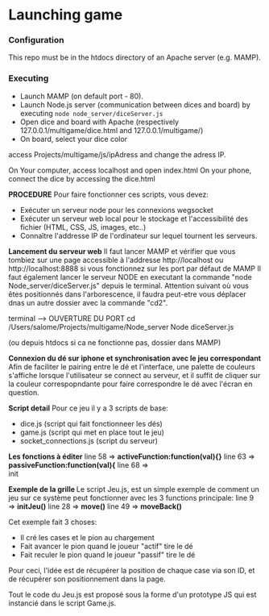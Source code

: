 # Launching game
### Configuration
This repo must be in the htdocs directory of an Apache server (e.g. MAMP).

### Executing
* Launch MAMP (on default port - 80).
* Launch Node.js server (communication between dices and board) by executing `node node_server/diceServer.js`
* Open dice and board with Apache (respectively 127.0.0.1/multigame/dice.html and 127.0.0.1/multigame/)
* On board, select your dice color


 access Projects/multigame/js/ipAdress and change the adress IP.

 On Your computer, access localhost and open index.html
 On your phone, connect the dice by accessing the dice.html 








<b>PROCEDURE</b>
Pour faire fonctionner ces scripts, vous devez:
- Exécuter un serveur node pour les connexions wegsocket
- Exécuter un serveur web local pour le stockage et l'accessibilité des fichier (HTML, CSS, JS, images, etc..)
- Connaître l'addresse IP de l'ordinateur sur lequel tournent les serveurs.




<b>Lancement du serveur web</b>
Il faut lancer MAMP et vérifier que vous tombiez sur une page accessible à l'addresse http://localhost ou http://localhost:8888 si vous fonctionnez sur les port par défaut de MAMP
Il faut également lancer le serveur NODE en executant la commande "node Node_server/diceServer.js" depuis le terminal. Attention suivant où vous êtes positionnés dans l'arborescence, il faudra peut-etre vous déplacer dnas un autre dossier avec la commande "cd2".



terminal --> OUVERTURE DU PORT 
 cd /Users/salome/Projects/multigame/Node_server
  Node diceServer.js

  (ou depuis htdocs si ca ne fonctionne pas, dossier dans MAMP)

<b>Connexion du dé sur iphone et synchronisation avec le jeu correspondant</b>
Afin de faciliter le pairing entre le dé et l'interface, une palette de couleurs s'affiche lorsque l'utilisateur se connect au serveur, et il suffit de cliquer sur la couleur correspopndante pour faire correspondre le dé avec l'écran en question.


<b>Script detail</b>
Pour ce jeu il y a 3 scripts de base:
- dice.js  (script qui fait fonctionneer les dés)
- game.js  (script qui met en place tout le jeu)
- socket_connections.js (script du serveur)

<b>Les fonctions à éditer</b>
line 58 => <b>activeFunction:function(val){}</b>
line 63 => <b>passiveFunction:function(val){</b>
line 68 =><br>init</b>

<b>Exemple de la grille </b>
Le script Jeu.js, est un simple exemple de comment un jeu sur ce système peut fonctionner avec les 3 functions principale:
line 9  => <b>initJeu()</b>
line 28 => <b>move()</b>
line 49 => <b>moveBack()</b>

Cet exemple fait 3 choses:
- Il cré les cases et le pion au chargement
- Fait avancer le pion quand le joueur "actif" tire le dé
- Fait reculer le pion quand le joueur "passif" tire le dé

Pour ceci, l'idée est de récupérer la position de chaque case via son ID, et de récupérer son positionnement dans la page.

Tout le code du Jeu.js est proposé sous la forme d'un prototype JS qui est instancié dans le script Game.js.